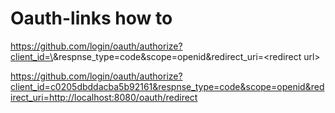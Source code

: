 # Oauth-links how to

https://github.com/login/oauth/authorize?client_id=\<id>&respnse_type=code&scope=openid&redirect_uri=\<redirect url>


https://github.com/login/oauth/authorize?client_id=c0205dbddacba5b92161&respnse_type=code&scope=openid&redirect_uri=http://localhost:8080/oauth/redirect